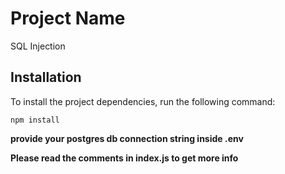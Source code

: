 # Project Name
SQL Injection

## Installation

To install the project dependencies, run the following command:

```
npm install

```
**provide your postgres db connection string inside .env**

**Please read the comments in index.js to get more info**